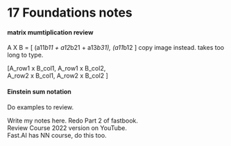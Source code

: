 # 17 Foundations notes  

#### matrix mumtiplication review 

A X B = \[ (a11*b11 + a12*b21 + a13*b31), (a11*b12 ]
copy image instead.  takes too long to type.  

\[A_row1 x B_col1, A_row1 x B_col2,  
  A_row2 x B_col1, A_row2 x B_col2 ]


#### Einstein sum notation  
Do examples to review.  

Write my notes here. Redo Part 2 of fastbook.  
Review Course 2022 version on YouTube.  
Fast.AI has NN course, do this too.  



